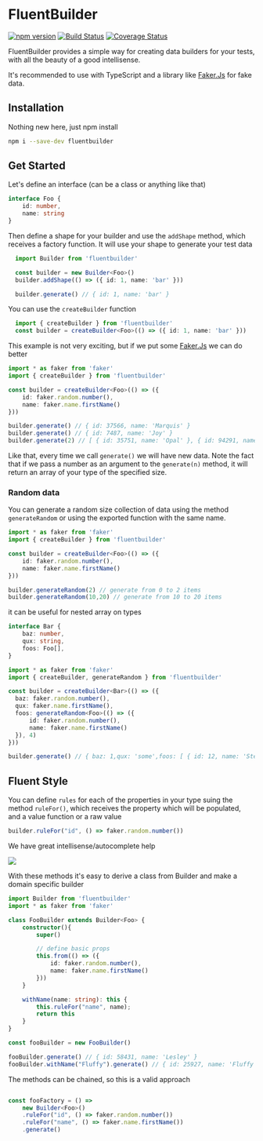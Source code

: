 # FluentBuilder
[![npm version](https://badge.fury.io/js/fluentbuilder.svg)](https://badge.fury.io/js/fluentbuilder)
[![Build Status](https://travis-ci.org/lucasteles/fluentbuilder.svg?branch=master)](https://travis-ci.org/lucasteles/fluentbuilder)
[![Coverage Status](https://img.shields.io/coveralls/github/lucasteles/fluentbuilder/master.svg)](https://coveralls.io/github/lucasteles/fluentbuilder?branch=master)

FluentBuilder provides a simple way for creating data builders for your tests, with all the beauty of a good intellisense.

It's recommended to use with TypeScript and a library like [Faker.Js](https://github.com/marak/Faker.js/) for fake data.

## Installation

Nothing new here, just npm install
```sh
npm i --save-dev fluentbuilder
```

## Get Started

Let's define an interface (can be a class or anything like that)

```ts
interface Foo {
    id: number,
    name: string
}
```

Then define a shape for your builder and use the `addShape` method, which receives a factory function. It will use your shape to generate your test data

```ts
  import Builder from 'fluentbuilder'

  const builder = new Builder<Foo>()
  builder.addShape(() => ({ id: 1, name: 'bar' }))

  builder.generate() // { id: 1, name: 'bar' }
```

You can use the `createBuilder` function

```ts
  import { createBuilder } from 'fluentbuilder'
  const builder = createBuilder<Foo>(() => ({ id: 1, name: 'bar' }))
```

This example is not very exciting, but if we put some [Faker.Js](https://github.com/marak/Faker.js/) we can do better

```ts
import * as faker from 'faker'
import { createBuilder } from 'fluentbuilder'

const builder = createBuilder<Foo>(() => ({ 
    id: faker.random.number(),
    name: faker.name.firstName()
}))

builder.generate() // { id: 37566, name: 'Marquis' }
builder.generate() // { id: 7487, name: 'Joy' }
builder.generate(2) // [ { id: 35751, name: 'Opal' }, { id: 94291, name: 'Savion' } ]
```

Like that, every time we call `generate()` we will have new data. Note the fact that if we pass a number as an argument to the `generate(n)` method, it will return an array of your type of the specified size.

### Random data

You can generate a random size collection of data using the method `generateRandom` or using the exported function with the same name.


```ts
import * as faker from 'faker'
import { createBuilder } from 'fluentbuilder'

const builder = createBuilder<Foo>(() => ({ 
    id: faker.random.number(),
    name: faker.name.firstName()
}))

builder.generateRandom(2) // generate from 0 to 2 items
builder.generateRandom(10,20) // generate from 10 to 20 items
```

it can be useful for nested array on types


```ts
interface Bar {
    baz: number,
    qux: string,
    foos: Foo[],
}

import * as faker from 'faker'
import { createBuilder, generateRandom } from 'fluentbuilder'

const builder = createBuilder<Bar>(() => ({
  baz: faker.random.number(),
  qux: faker.name.firstName(),
  foos: generateRandom<Foo>(() => ({
      id: faker.random.number(),
      name: faker.name.firstName()
  }), 4)
}))

builder.generate() // { baz: 1,qux: 'some',foos: [ { id: 12, name: 'Steve' }, { id: 5, name: 'Jack' } ] }
```


## Fluent Style

You can define `rules` for each of the properties in your type suing the method `ruleFor()`, which receives the property which will be populated, and a value function or a raw value

```ts
builder.ruleFor("id", () => faker.random.number())
```

We have great intellisense/autocomplete help

![](https://raw.githubusercontent.com/lucasteles/fluentbuilder/master/img/strcomplete.gif)



With these methods it's easy to derive a class from Builder<T> and make a domain specific builder

```ts
import Builder from 'fluentbuilder'
import * as faker from 'faker'

class FooBuilder extends Builder<Foo> {
    constructor(){
        super()

        // define basic props
        this.from(() => ({
            id: faker.random.number(),
            name: faker.name.firstName()
        }))
    }

    withName(name: string): this {
        this.ruleFor("name", name);
        return this
    }
}

const fooBuilder = new FooBuilder()

fooBuilder.generate() // { id: 58431, name: 'Lesley' }
fooBuilder.withName("Fluffy").generate() // { id: 25927, name: 'Fluffy' }

```

The methods can be chained, so this is a valid approach

```ts

const fooFactory = () =>
    new Builder<Foo>()
    .ruleFor("id", () => faker.random.number())
    .ruleFor("name", () => faker.name.firstName())
    .generate()

```
